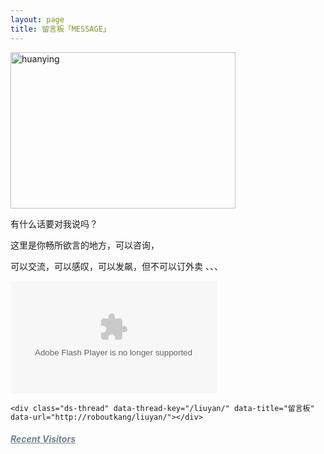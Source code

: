```yaml
---
layout: page
title: 留言板「MESSAGE」 
---
```


<img src="http://omjh2j5h3.bkt.clouddn.com/2345%E6%88%AA%E5%9B%BE20170318141303_%E7%9C%8B%E5%9B%BE%E7%8E%8B.jpg" width="360" height="250" alt="huanying"/>


<p>有什么话要对我说吗？     
<P>这里是你畅所欲言的地方，可以咨询，
<p>可以交流，可以感叹，可以发飙，但不可以订外卖 、、、   
<p>
<!--<audio autoplay="autopaly" controls="controls" loop="loop"  preload="auto" id="audio1">
	<source src="http://omjh2j5h3.bkt.clouddn.com/%E6%9D%8E%E7%8E%89%E5%88%9A%20-%20%E5%88%9A%E5%A5%BD%E9%81%87%E8%A7%81%E4%BD%A0.mp3" type="audio/mp3">你的浏览器不支持audio标签</a>
	</audio>-->

<div>  
           
 <object width="330" height="180" data="http://music.163.com/style/swf/widget.swf?sid=441877316&type=0&auto=1&width=310&height=430" type="application/x-shockwave-flash"></object>  
          
  </div> 


<script>
myVid=document.getElementById("audio1");

function setHalfVolume()
  { 
  myVid.volume=0.2;
  } 

</script> 


<!-- 多说评论框 start -->
	<div class="ds-thread" data-thread-key="/liuyan/" data-title="留言板" data-url="http://roboutkang/liuyan/"></div>
<!-- 多说评论框 end -->
<!-- 多说公共JS代码 start (一个网页只需插入一次) -->
<script type="text/javascript">
var duoshuoQuery = {short_name:"robotkang"};
	(function() {
		var ds = document.createElement('script');
		ds.type = 'text/javascript';ds.async = true;
		ds.src = (document.location.protocol == 'https:' ? 'https:' : 'http:') + '//static.duoshuo.com/embed.js';
		ds.charset = 'UTF-8';
		(document.getElementsByTagName('head')[0] 
		 || document.getElementsByTagName('body')[0]).appendChild(ds);
	})();
	</script>
<!-- 多说公共JS代码 end -->

<p>
<a href="/fangke/" style="color:#708090"> <h5>Recent Visitors</h5></a>  
</p>



